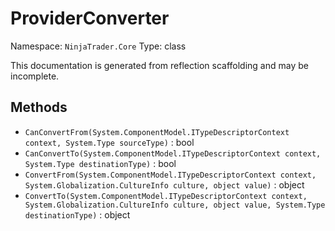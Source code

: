 # ProviderConverter

Namespace: `NinjaTrader.Core`
Type: class

This documentation is generated from reflection scaffolding and may be incomplete.

## Methods
- `CanConvertFrom(System.ComponentModel.ITypeDescriptorContext context, System.Type sourceType)` : bool
- `CanConvertTo(System.ComponentModel.ITypeDescriptorContext context, System.Type destinationType)` : bool
- `ConvertFrom(System.ComponentModel.ITypeDescriptorContext context, System.Globalization.CultureInfo culture, object value)` : object
- `ConvertTo(System.ComponentModel.ITypeDescriptorContext context, System.Globalization.CultureInfo culture, object value, System.Type destinationType)` : object
